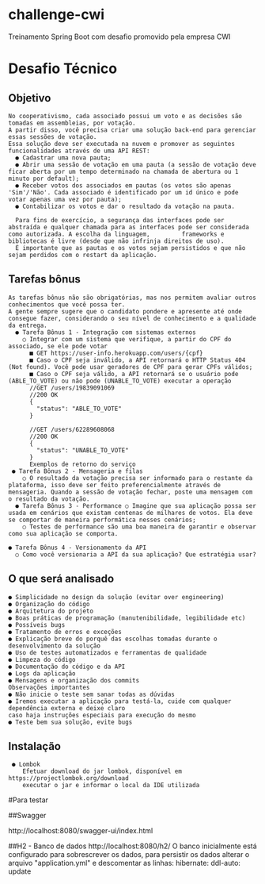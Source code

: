 # challenge-cwi
Treinamento Spring Boot com desafio promovido pela empresa CWI

# Desafio Técnico
## Objetivo
    No cooperativismo, cada associado possui um voto e as decisões são tomadas em assembleias, por votação. 
    A partir disso, você precisa criar uma solução back-end para gerenciar essas sessões de votação.
    Essa solução deve ser executada na nuvem e promover as seguintes funcionalidades através de uma API REST: 
      ● Cadastrar uma nova pauta;
      ● Abrir uma sessão de votação em uma pauta (a sessão de votação deve ficar aberta por um tempo determinado na chamada de abertura ou 1 minuto por default);
      ● Receber votos dos associados em pautas (os votos são apenas 'Sim'/'Não'. Cada associado é identificado por um id único e pode votar apenas uma vez por pauta);
      ● Contabilizar os votos e dar o resultado da votação na pauta.
    
      Para fins de exercício, a segurança das interfaces pode ser abstraída e qualquer chamada para as interfaces pode ser considerada como autorizada. A escolha da linguagem,         frameworks e bibliotecas é livre (desde que não infrinja direitos de uso).
      É importante que as pautas e os votos sejam persistidos e que não sejam perdidos com o restart da aplicação.
## Tarefas bônus

    As tarefas bônus não são obrigatórias, mas nos permitem avaliar outros conhecimentos que você possa ter. 
    A gente sempre sugere que o candidato pondere e apresente até onde consegue fazer, considerando o seu nível de conhecimento e a qualidade da entrega.
      ● Tarefa Bônus 1 - Integração com sistemas externos 
        ○ Integrar com um sistema que verifique, a partir do CPF do associado, se ele pode votar
          ■ GET https://user-info.herokuapp.com/users/{cpf}
          ■ Caso o CPF seja inválido, a API retornará o HTTP Status 404 (Not found). Você pode usar geradores de CPF para gerar CPFs válidos;
          ■ Caso o CPF seja válido, a API retornará se o usuário pode (ABLE_TO_VOTE) ou não pode (UNABLE_TO_VOTE) executar a operação
          //GET /users/19839091069
          //200 OK
          {
            "status": "ABLE_TO_VOTE"
          }
          
          //GET /users/62289608068
          //200 OK
          {
            "status": "UNABLE_TO_VOTE"
          } 
          Exemplos de retorno do serviço
     ● Tarefa Bônus 2 - Mensageria e filas
        ○ O resultado da votação precisa ser informado para o restante da plataforma, isso deve ser feito preferencialmente através de mensageria. Quando a sessão de votação fechar, poste uma mensagem com o resultado da votação.
      ● Tarefa Bônus 3 - Performance ○ Imagine que sua aplicação possa ser usada em cenários que existam centenas de milhares de votos. Ela deve se comportar de maneira performática nesses cenários;
        ○ Testes de performance são uma boa maneira de garantir e observar como sua aplicação se comporta.

    ● Tarefa Bônus 4 - Versionamento da API
      ○ Como você versionaria a API da sua aplicação? Que estratégia usar?
      
## O que será analisado
    ● Simplicidade no design da solução (evitar over engineering)
    ● Organização do código
    ● Arquitetura do projeto
    ● Boas práticas de programação (manutenibilidade, legibilidade etc)
    ● Possíveis bugs
    ● Tratamento de erros e exceções
    ● Explicação breve do porquê das escolhas tomadas durante o desenvolvimento da solução
    ● Uso de testes automatizados e ferramentas de qualidade
    ● Limpeza do código
    ● Documentação do código e da API
    ● Logs da aplicação
    ● Mensagens e organização dos commits
    Observações importantes
    ● Não inicie o teste sem sanar todas as dúvidas
    ● Iremos executar a aplicação para testá-la, cuide com qualquer dependência externa e deixe claro 
    caso haja instruções especiais para execução do mesmo
    ● Teste bem sua solução, evite bugs
    
## Instalação
	 ● Lombok
		Efetuar download do jar lombok, disponível em https://projectlombok.org/download 
		executar o jar e informar o local da IDE utilizada
		
#Para testar		


##Swagger

   http://localhost:8080/swagger-ui/index.html

##H2 - Banco de dados
    http://localhost:8080/h2/
	O banco inicialmente está configurado para sobrescrever os dados, para persistir os dados alterar o arquivo "application.yml" e descomentar as linhas:
	   hibernate:
      ddl-auto: update

	
